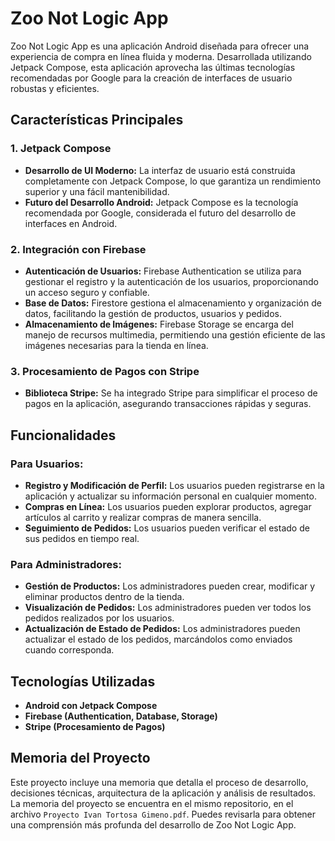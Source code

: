 # Zoo Not Logic App

Zoo Not Logic App es una aplicación Android diseñada para ofrecer una experiencia de compra en línea fluida y moderna. Desarrollada utilizando Jetpack Compose, esta aplicación aprovecha las últimas tecnologías recomendadas por Google para la creación de interfaces de usuario robustas y eficientes.

## Características Principales

### 1. Jetpack Compose
- **Desarrollo de UI Moderno:** La interfaz de usuario está construida completamente con Jetpack Compose, lo que garantiza un rendimiento superior y una fácil mantenibilidad.
- **Futuro del Desarrollo Android:** Jetpack Compose es la tecnología recomendada por Google, considerada el futuro del desarrollo de interfaces en Android.

### 2. Integración con Firebase
- **Autenticación de Usuarios:** Firebase Authentication se utiliza para gestionar el registro y la autenticación de los usuarios, proporcionando un acceso seguro y confiable.
- **Base de Datos:** Firestore gestiona el almacenamiento y organización de datos, facilitando la gestión de productos, usuarios y pedidos.
- **Almacenamiento de Imágenes:** Firebase Storage se encarga del manejo de recursos multimedia, permitiendo una gestión eficiente de las imágenes necesarias para la tienda en línea.

### 3. Procesamiento de Pagos con Stripe
- **Biblioteca Stripe:** Se ha integrado Stripe para simplificar el proceso de pagos en la aplicación, asegurando transacciones rápidas y seguras.

## Funcionalidades

### Para Usuarios:
- **Registro y Modificación de Perfil:** Los usuarios pueden registrarse en la aplicación y actualizar su información personal en cualquier momento.
- **Compras en Línea:** Los usuarios pueden explorar productos, agregar artículos al carrito y realizar compras de manera sencilla.
- **Seguimiento de Pedidos:** Los usuarios pueden verificar el estado de sus pedidos en tiempo real.

### Para Administradores:
- **Gestión de Productos:** Los administradores pueden crear, modificar y eliminar productos dentro de la tienda.
- **Visualización de Pedidos:** Los administradores pueden ver todos los pedidos realizados por los usuarios.
- **Actualización de Estado de Pedidos:** Los administradores pueden actualizar el estado de los pedidos, marcándolos como enviados cuando corresponda.

## Tecnologías Utilizadas
- **Android con Jetpack Compose**
- **Firebase (Authentication, Database, Storage)**
- **Stripe (Procesamiento de Pagos)**

## Memoria del Proyecto
Este proyecto incluye una memoria que detalla el proceso de desarrollo, decisiones técnicas, arquitectura de la aplicación y análisis de resultados. La memoria del proyecto se encuentra en el mismo repositorio, en el archivo `Proyecto Ivan Tortosa Gimeno.pdf`. Puedes revisarla para obtener una comprensión más profunda del desarrollo de Zoo Not Logic App.
